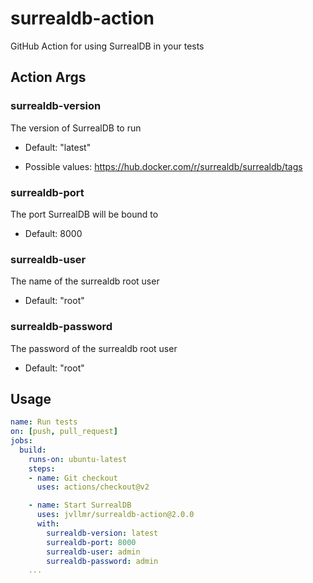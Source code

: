 # surrealdb-action

GitHub Action for using SurrealDB in your tests

## Action Args

### surrealdb-version

The version of SurrealDB to run

- Default: "latest"

- Possible values: https://hub.docker.com/r/surrealdb/surrealdb/tags

### surrealdb-port

The port SurrealDB will be bound to

- Default: 8000

### surrealdb-user

The name of the surrealdb root user

- Default: "root"

### surrealdb-password

The password of the surrealdb root user

- Default: "root"

## Usage

```yaml
name: Run tests
on: [push, pull_request]
jobs:
  build:
    runs-on: ubuntu-latest
    steps:
    - name: Git checkout
      uses: actions/checkout@v2

    - name: Start SurrealDB
      uses: jvllmr/surrealdb-action@2.0.0
      with:
        surrealdb-version: latest
        surrealdb-port: 8000
        surrealdb-user: admin
        surrealdb-password: admin
    ...
```

